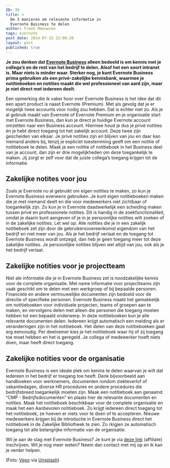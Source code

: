 ```yaml
---
ID: 39
title: >
  De 3 manieren om relevante informatie in
  Evernote Business te delen
author: Frank Meeuwsen
tags: evernote
post_date: 2014-07-15 22:00:20
layout: post
published: true
---
```

<strong>Je zou denken dat <a href="http://evernote.com/business">Evernote Business</a> alleen bedoeld is om kennis met je collega’s en de rest van het bedrijf te delen. Alsof het een soort intranet is. Maar niets is minder waar. Sterker nog, je kunt Evernote Business prima gebruiken als een privé-zakelijke kennisbank, waarmee je notitieboeken en notities maakt die wel professioneel van aard zijn, maar je niet direct met iedereen deelt.</strong>

<!--more-->

Een opmerking die ik vaker hoor over Evernote Business is het idee dat dit een apart product is naast Evernote (Premium). Met als gevolg dat je er mogelijk twee accounts voor nodig zou hebben. Dat is echter niet zo. Als je al gebruik maakt van Evernote of Evernote Premium en je organisatie start met Evernote Business, dan kun je direct je huidige Evernote account omzetten naar een Business account. Hiermee houd je dus je privé notities én je hebt direct toegang tot het zakelijk account. Deze twee zijn gescheiden van elkaar. Je privé notities zijn en blijven van jou en daar kan niemand anders bij, tenzij je expliciet toestemming geeft om een notitie of notitieboek te delen. Maak je een notitie of notitieboek in het Business deel van je account, dan zijn er drie mogelijkheden om deze toegankelijk te maken. Jij zorgt er zelf voor dat de juiste collega’s toegang krijgen tot de informatie.

<h2 id="zakelijkenotitesvoorjou">Zakelijke notites voor jou</h2>

Zoals je Evernote nu al gebruikt om eigen notities te maken, zo kun je Evernote Business eveneens gebruiken. Je kunt eigen notitieboeken maken die je met niemand deelt en die voor medewerkers niet zichtbaar of toegankelijk zijn. Zo kun je in Evernote daadwerkelijk een scheiding maken tussen privé en professionele notities. Dit is handig in de zoekfunctionaliteit, omdat je daarin kunt aangeven of je in je persoonlijke notities wilt zoeken of in de zakelijke notities.
Let wel op: Alle notities die je in een zakelijk notitieboek zet zijn door de gebruikersovereenkomst eigendom van het bedrijf en niet meer van jou. Als je het bedrijf verlaat en de toegang tot Evernote Business wordt ontzegd, dan heb je geen toegang meer tot deze zakelijke notities. Je persoonlijke notities blijven wel altijd van jou, ook als je het bedrijf verlaat.

<h2 id="zakelijkenotitiesvoorjeprojectteam">Zakelijke notities voor je projectteam</h2>

Niet ale informatie die je in Evernote Business zet is noodzakelijke kennis voor de complete organisatie. Met name informatie voor projectteams zijn vaak geschikt om te delen met een werkgroep of bij bepaalde personen. Financiele en andere vertrouwelijke documenten zijn bedoeld voor de directie of specifieke personen. Evernote Business maakt het gemakkelijk om notitieboeken voor individuele projecten, teams of groepen aan te maken, en vervolgens delen met alleen die personen die toegang moeten hebben tot een bepaald onderwerp. In deze notitieboeken kun je alle relevante documenten delen. Iedereen krijgt automatisch een melding als er veranderingen zijn in het notitieboek. Het delen van deze notitieboeken gaat erg eenvoudig. Per deelnemer kies je het notitieboek waar hij of zij toegang toe moet hebben en het is geregeld. Je collega of medewerker hoeft niets doen, maar heeft direct toegang.

<h2 id="zakelijkenotitiesvoordeorganisatie">Zakelijke notities voor de organisatie</h2>

Evernote Business is een ideale plek om kennis te delen waarvan je wilt dat iedereen in het bedrijf er toegang toe heeft. Denk bijvoorbeeld aan handboeken voor werknemers, documenten rondom ziekteverlof of vakantiedagen, diverse HR procedures en andere procedures die bedrijfsbreed toegankelijk moeten zijn.
Maak een notitieboek aan genaamd “CMP - Bedrijfsdocumenten” en plaats hier de relevante documenten en notities. Maak het notitieboek beschikbaar voor de complete organisatie en maak het een Aanbevolen notitieboek. Zo krijgt iedereen direct toegang tot het notitieboek, ze hoeven er niets voor te doen of te accepteren. Nieuwe medewerkers krijgen bij de introductie in Evernote Business direct het notitieboek in de Zakelijke Bibliotheek te zien. Zo rkigjen ze automatisch toegang tot alle belangrijke informatie van de organisatie.

Wil je aan de slag met Evernote Business? Je kunt je via <a href="https://www.evernote.com/referral/Registration.action?uid=31535&amp;sig=92672af62ced9b98f7b565551ca01720">deze link</a> (affiliate) inschrijven. Wil je nog meer weten? Neem dan contact met mij op en ik kan je verder helpen.

(Foto: <a href="https://dribbble.com/veeo">Veeo</a> via <a href="http://unsplash.com/">Unsplash</a>)
